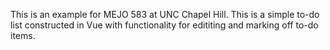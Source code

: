 This is an example for MEJO 583 at UNC Chapel Hill. 
This is a simple to-do list constructed in Vue with functionality for edititing and marking off to-do items.
